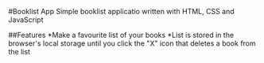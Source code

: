 #Booklist App
Simple booklist applicatio written with HTML, CSS and JavaScript

##Features
*Make a favourite list of your books
*List is stored in the browser's local storage until you click the "X" icon that deletes a book from the list